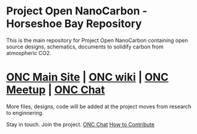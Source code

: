 # Project Open NanoCarbon - Horseshoe Bay Repository

This is the main repository for Project Open NanoCarbon containing open source designs, schematics, documents to solidify carbon from atmospheric CO2.

# [ONC Main Site](http://www.autofracture.com/opencarbon) | [ONC wiki](https://opennanocarbon.atlassian.net) | [ONC Meetup](https://www.meetup.com/Open-Source-Nanocarbon-Manufacture/) | [ONC Chat](https://gitter.im/opennanocarbon) 

More files, designs, code will be added at the project moves from research to enginnering.

Stay in touch. Join the project. [ONC Chat](https://gitter.im/opennanocarbon) 
[How to Contribute](https://opennanocarbon.atlassian.net/wiki/display/REF/How+to+contribute+to+Project+Open+NanoCarbon)
